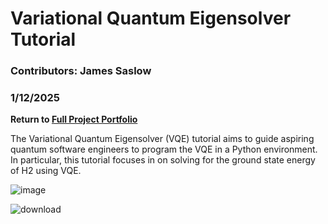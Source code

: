 # Variational Quantum Eigensolver Tutorial

### Contributors: James Saslow
### 1/12/2025

<b> Return to [Full Project Portfolio](https://github.com/jamessaslow/portfolio) </b>

The Variational Quantum Eigensolver (VQE) tutorial aims to guide aspiring quantum software engineers to program the VQE in a Python environment. In particular, this tutorial focuses in on solving for the ground state energy of H2 using VQE.


![image](https://github.com/user-attachments/assets/e897a50f-9fa7-4c3c-b509-7d13f36f0ed4)


![download](https://github.com/user-attachments/assets/f9f7a202-5301-47e8-826a-be45a9f3ab9e)
